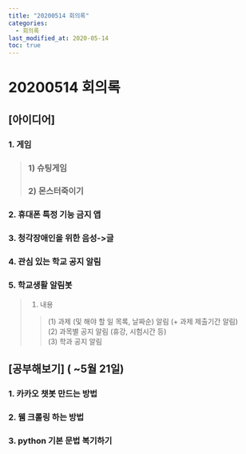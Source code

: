 ```yaml
---
title: "20200514 회의록"
categories:
  - 회의록
last_modified_at: 2020-05-14
toc: true
---
```



# 20200514 회의록

## [아이디어]

### 1. 게임
> ###  1) 슈팅게임
> ###  2) 몬스터죽이기
### 2. 휴대폰 특정 기능 금지 앱
### 3. 청각장애인을 위한 음성->글
### 4. 관심 있는 학교 공지 알림
### 5. 학교생활 알림봇
> 1) 내용
>> (1) 과제 (및 해야 할 일 목록, 날짜순) 알림 (+ 과제 제출기간 알림)    
>> (2) 과목별 공지 알림 (휴강, 시험시간 등)    
>> (3) 학과 공지 알림

## [공부해보기] ( ~5월 21일)
### 1. 카카오 챗봇 만드는 방법
### 2. 웸 크롤링 하는 방법
### 3. python 기본 문법 복기하기
